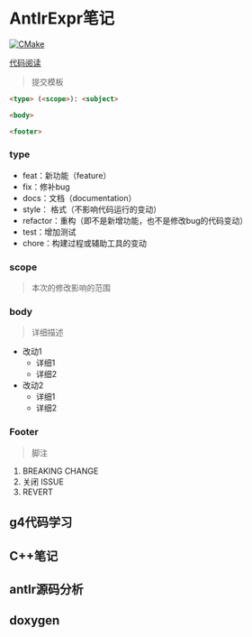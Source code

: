 AntlrExpr笔记
====
[![CMake](https://github.com/mengdemao/AntlrExpr/actions/workflows/build.yml/badge.svg?branch=master)](https://github.com/mengdemao/AntlrExpr/actions/workflows/build.yml)

[代码阅读](https://mengdemao.github.io/AntlrExpr/)

> 提交模板
```markdown
<type> (<scope>): <subject>

<body>

<footer>
```

### type

+ feat：新功能（feature）
+ fix：修补bug
+ docs：文档（documentation）
+ style： 格式（不影响代码运行的变动）
+ refactor：重构（即不是新增功能，也不是修改bug的代码变动）
+ test：增加测试
+ chore：构建过程或辅助工具的变动

### scope
> 本次的修改影响的范围

### body
> 详细描述

+ 改动1
  + 详细1
  + 详细2 
+ 改动2
  + 详细1
  + 详细2

### Footer
> 脚注

1. BREAKING CHANGE
2. 关闭 ISSUE
3. REVERT

## g4代码学习

## C++笔记

## antlr源码分析

## doxygen

